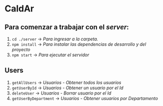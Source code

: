 # CaldAr

## Para comenzar a trabajar con el _server_:

1. `cd ./server` -> _Para ingresar a la carpeta._
2. `npm install` -> _Para instalar las dependencias de desarrollo y del proyecto_
3. `npm start` -> _Para ejecutar el servidor_

## Users

1. `getAllUsers` -> _Usuarios - Obtener todos los usuarios_
2. `getUserById` -> _Usuarios - Obtener un usuario por el Id_
3. `deleteUser` -> _Usuarios - Borrar usuario por el Id_
4. `getUserByDepartment` -> _Usuarios - Obtener usuarios por Departamento_
